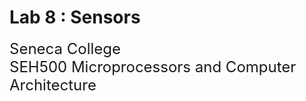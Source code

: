 # Lab 8 : Sensors

<font size="5">
Seneca College</br>
SEH500 Microprocessors and Computer Architecture
</font>